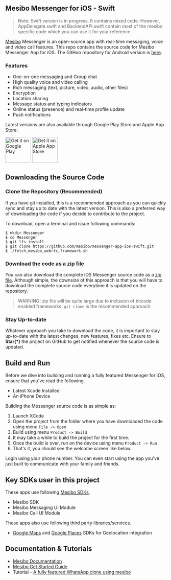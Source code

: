 ## Mesibo Messenger for iOS - Swift

> Note: Swift version is in progress. It contains mixed code. However, AppDelegate.swift and BackendAPI.swift contain most of the mesibo specific code which you can use it for your reference. 

[Mesibo](https://mesibo.com) Messenger is an open-source app with real-time messaging, voice and video call features. This repo contains the source code for Mesibo Messenger App for iOS. The GitHub repository for Android version is [here](https://github.com/mesibo/messenger-app-android).

### Features
- One-on-one messaging and Group chat
- High quality voice and video calling
- Rich messaging (text, picture, video, audio, other files)
- Encryption 
- Location sharing
- Message status and typing indicators
- Online status (presence) and real-time profile update
- Push notifications

Latest versions are also available through Google Play Store and Apple App Store:

<a href="https://play.google.com/store/apps/details?id=com.mesibo.mesiboapplication"><img
  alt="Get it on Google Play" height="80"
  src="https://play.google.com/intl/en_us/badges/images/generic/en_badge_web_generic.png" /></a> <a href="https://itunes.apple.com/us/app/mesibo-realtime-messaging-voice-video/id1222921751"><img alt="Get it on Apple App Store" height="80"
  src="https://media.mesibo.com/files/mesibo/appstore.png" /></a>

## Downloading the Source Code

### Clone the Repository (Recommended)
If you have git installed, this is a recommended approach as you can quickly sync and stay up to date with the latest version. This is also a preferred way of downloading the code if you decide to contribute to the project. 

To download, open a terminal and issue following commands:

    $ mkdir Messenger
    $ cd Messenger
    $ git lfs install
    $ git clone https://github.com/mesibo/messenger-app-ios-swift.git
    $ ./fetch_mesibo_webrtc_framework.sh

### Download the code as a zip file
You can also download the complete iOS Messenger source code as a [zip file](https://github.com/mesibo/messenger-app-ios/archive/master.zip). Although simple, the downsize of this approach is that you will have to download the complete source code everytime it is updated on the repository. 

> WARNING! zip file will be quite large due to inclusion of bitcode enabled frameworks. `git clone` is the recommended approach.

### Stay Up-to-date
Whatever approach you take to download the code, it is important to stay up-to-date with the latest changes, new features, fixes etc. Ensure to **Star(*)** the project on GitHub to get notified whenever the source code is updated. 

## Build and Run

Before we dive into building and running a fully featured Messenger for iOS, ensure that you've read the following.

 - Latest Xcode Installed
 - An iPhone Device

Building the Messenger source code is as simple as:

 1. Launch XCode
 2. Open the project from the folder where you have downloaded the code using menu `File -> Open`
 3. Build using menu `Product -> Build`
 4. It may take a while to build the project for the first time. 
 5. Once the build is over, run on the device using menu `Product -> Run`
 6. That's it, you should see the welcome screen like below.

Login using your phone number. You can even start using the app you've just built to communicate with your family and friends.

## Key SDKs user in this project

These apps use following [Mesibo SDKs](https://mesibo.com).

- Mesibo SDK
- Mesibo Messaging UI Module
- Mesibo Call UI Module

These apps also use following third party libraries/services.

- [Google Maps](https://developers.google.com/maps/documentation/) and [Google Places](https://cloud.google.com/maps-platform/places/) SDKs for Geolocation integration 

## Documentation & Tutorials

- [Mesibo Documentation](https://mesibo.com/documentation/) 
- [Mesibo Get Started Guide](https://mesibo.com/documentation/get-started/).
- Tutorial - [A fully featured WhatsApp clone using mesibo](https://mesibo.com/documentation/tutorials/open-source-whatsapp-clone/)

